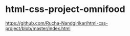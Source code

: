 # html-css-project-omnifood

https://github.com/Rucha-Nandgirikar/html-css-project/blob/master/index.html

